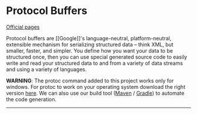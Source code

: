 # Protocol Buffers

[Official pages](https://developers.google.com/protocol-buffers)

Protocol buffers are [[Google]]'s language-neutral, platform-neutral, extensible mechanism for serializing structured data – think XML, but smaller, faster, and simpler. You define how you want your data to be structured once, then you can use special generated source code to easily write and read your structured data to and from a variety of data streams and using a variety of languages.

**WARNING**: The protoc command added to this project works only for windows. For protoc to work on your operating system download the right version [here](https://github.com/protocolbuffers/protobuf/releases). We can also use our build tool ([Maven](https://dzone.com/articles/compile-protocol-buffers-using-maven) / [Gradle](https://medium.com/@DivyaJaisawal/generate-java-code-from-proto-file-using-gradle-1fb9fe64e046)) to automate the code generation.




---
